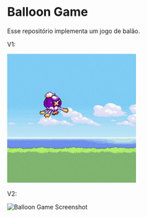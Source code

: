 # Balloon Game

Esse repositório implementa um jogo de balão.

V1:


![Balloon Game Screenshot](screenshots/Drifblim.gif)

V2:


![Balloon Game Screenshot](screenshots/Drifblim2.gif)
